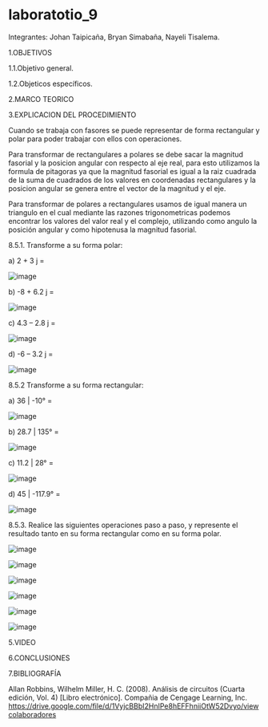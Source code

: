 # laboratotio_9

Integrantes: Johan Taipicaña, Bryan Simabaña, Nayeli Tisalema.

1.OBJETIVOS

1.1.Objetivo general.



1.2.Objeticos específicos.


2.MARCO TEORICO


3.EXPLICACION DEL PROCEDIMIENTO

Cuando se trabaja con fasores se puede representar de forma rectangular y polar 
para poder trabajar con ellos con operaciones.

Para transformar de rectangulares a polares se debe sacar la magnitud fasorial y la posicion angular con respecto al eje real, para esto utilizamos la formula de pitagoras ya que la magnitud fasorial es igual a la raiz cuadrada de la suma de cuadrados de los valores en coordenadas rectangulares y la posicion angular se genera entre el vector de la magnitud y el eje.

Para transformar de polares a rectangulares usamos de igual manera un triangulo en el cual mediante las razones trigonometricas podemos encontrar los valores del valor real y el complejo, utilizando como angulo la posición angular y como hipotenusa la magnitud fasorial.

8.5.1. Transforme a su forma polar:


a) 2 + 3 j =
 
 ![image](https://user-images.githubusercontent.com/85320165/133183643-fb420ddf-db55-4c4d-bd32-a947e61d6067.png)


b) -8 + 6.2 j =

![image](https://user-images.githubusercontent.com/85320165/133183668-65fb71b2-5399-4dbe-8527-e78a59a9ef9d.png)


c) 4.3 – 2.8 j =

![image](https://user-images.githubusercontent.com/85320165/133183703-883b610e-ea62-4a0a-a4bc-5ccf7360d65e.png)


d) -6 – 3.2 j = 

![image](https://user-images.githubusercontent.com/85320165/133183726-77265d05-0fc2-40ff-82e7-380d097b47be.png)

8.5.2 Transforme a su forma rectangular:

a) 36 | -10° =

![image](https://user-images.githubusercontent.com/85320165/133184851-7c1a1006-2b2c-4c91-b059-e40b385fe119.png)

b) 28.7 | 135° =

![image](https://user-images.githubusercontent.com/85320165/133184884-61d26470-c528-4a5f-abf1-1f7e284cf0d4.png)

c) 11.2 | 28° =

![image](https://user-images.githubusercontent.com/85320165/133184920-375f14e6-30a4-42e7-a318-cf5f23659d72.png)

d) 45 | -117.9° =

![image](https://user-images.githubusercontent.com/85320165/133184951-4bc12846-4889-4d38-b9ff-4b25633bebd1.png)

8.5.3. Realice las siguientes operaciones paso a paso, y represente el resultado tanto en su
forma rectangular como en su forma polar.

![image](https://user-images.githubusercontent.com/85320165/133190575-ac692580-74df-499c-9e40-518cacae5f82.png)

![image](https://user-images.githubusercontent.com/85320165/133191037-2b9239d6-a55b-4267-a991-a9903babd885.png)


![image](https://user-images.githubusercontent.com/85320165/133190657-9f794018-b1cb-4718-9a41-34d925c25606.png)

![image](https://user-images.githubusercontent.com/85320165/133191117-04c37c82-70b0-4e00-aa24-83c1d2b7b97e.png)


![image](https://user-images.githubusercontent.com/85320165/133190713-271d80ca-9de2-4f27-80f6-d8e9978c86f5.png)

![image](https://user-images.githubusercontent.com/85320165/133191181-b99be954-7422-4662-b7f6-4ea41c6bf8ba.png)





5.VIDEO


6.CONCLUSIONES



7.BIBLIOGRAFÍA

Allan Robbins, Wilhelm Miller, H. C. (2008). Análisis de circuitos (Cuarta edición, Vol. 4) [Libro electrónico]. Compañia de Cengage Learning, Inc. https://drive.google.com/file/d/1VyjcBBbI2HnIPe8hEFFhniiOtW52Dvyo/viewcolaboradores
